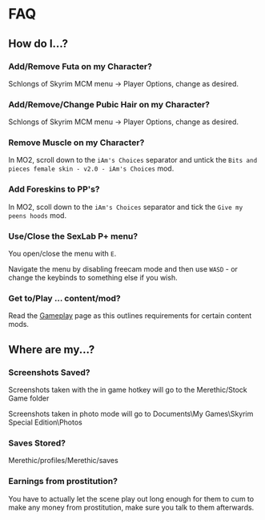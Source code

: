 # FAQ

## How do I...?

### Add/Remove Futa on my Character?
Schlongs of Skyrim MCM menu -> Player Options, change as desired.

### Add/Remove/Change Pubic Hair on my Character?
Schlongs of Skyrim MCM menu -> Player Options, change as desired.

### Remove Muscle on my Character?
In MO2, scroll down to the `iAm's Choices` separator and untick the `Bits and pieces female skin - v2.0 - iAm's Choices` mod.

### Add Foreskins to PP's?
In MO2, scoll down to the `iAm's Choices` separator and tick the `Give my peens hoods` mod.

### Use/Close the SexLab P+ menu?
You open/close the menu with `E`.

Navigate the menu by disabling freecam mode and then use `WASD` - or change the keybinds to something else if you wish.

### Get to/Play ... content/mod?
Read the [Gameplay](Gameplay.md) page as this outlines requirements for certain content mods.

## Where are my...?

### Screenshots Saved?
Screenshots taken with the in game hotkey will go to the Merethic/Stock Game folder

Screenshots taken in photo mode will go to Documents\My Games\Skyrim Special Edition\Photos

### Saves Stored?
Merethic/profiles/Merethic/saves

### Earnings from prostitution?
You have to actually let the scene play out long enough for them to cum to make any money from prostitution, make sure you talk to them afterwards.